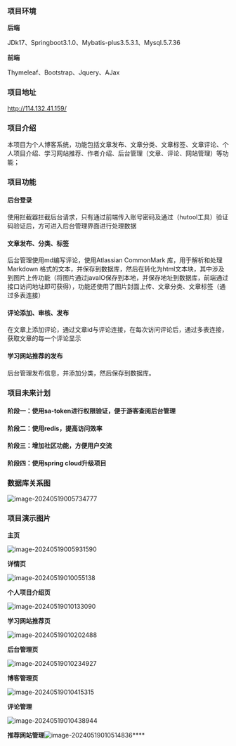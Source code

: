 ### 项目环境

**后端**

JDk17、Springboot3.1.0、Mybatis-plus3.5.3.1、Mysql.5.7.36

**前端**

Thymeleaf、Bootstrap、Jquery、AJax



### 项目地址

http://114.132.41.159/



### 项目介绍

本项目为个人博客系统，功能包括文章发布、文章分类、文章标签、文章评论、个人项目介绍、学习网站推荐、作者介绍、后台管理（文章、评论、网站管理）等功能；



### 项目功能

#### 后台登录

使用拦截器拦截后台请求，只有通过前端传入账号密码及通过（hutool工具）验证码验证后，方可进入后台管理界面进行处理数据

#### 文章发布、分类、标签

后台管理使用md编写评论，使用Atlassian CommonMark 库，用于解析和处理 Markdown 格式的文本，并保存到数据库，然后在转化为html文本块，其中涉及到图片上传功能（将图片通过javaIO保存到本地，并保存地址到数据库，前端通过接口访问地址即可获得），功能还使用了图片封面上传、文章分类、文章标签（通过多表连接）

#### 评论添加、审核、发布

在文章上添加评论，通过文章id与评论连接，在每次访问评论后，通过多表连接，获取文章的每一个评论显示

#### 学习网站推荐的发布

后台管理发布信息，并添加分类，然后保存到数据库。



### 项目未来计划

#### 阶段一：使用sa-token进行权限验证，便于游客查阅后台管理

#### 阶段二：使用redis，提高访问效率

#### 阶段三：增加社区功能，方便用户交流

#### 阶段四：使用spring cloud升级项目



### 数据库关系图

![image-20240519005734777](./README.assets/image-20240519005734777.png)

### 项目演示图片

**主页**

![image-20240519005931590](./README.assets/image-20240519005931590.png)

**详情页**

![image-20240519010055138](./README.assets/image-20240519010055138.png)

**个人项目介绍页**

![image-20240519010133090](./README.assets/image-20240519010133090.png)

**学习网站推荐页**

![image-20240519010202488](./README.assets/image-20240519010202488.png)

**后台管理页**

![image-20240519010234927](./README.assets/image-20240519010234927.png)

**博客管理页**

![image-20240519010415315](./README.assets/image-20240519010415315.png)

**评论管理**

![image-20240519010438944](./README.assets/image-20240519010438944.png)

**推荐网站管理**![image-20240519010514836](./README.assets/image-20240519010514836.png)****